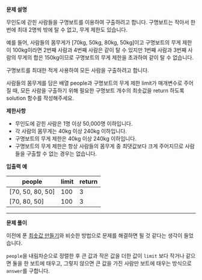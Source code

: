 **문제 설명**

무인도에 갇힌 사람들을 구명보트를 이용하여 구출하려고 합니다. 구명보트는 작아서 한 번에 최대 2명씩 밖에 탈 수 없고, 무게 제한도 있습니다.

예를 들어, 사람들의 몸무게가 [70kg, 50kg, 80kg, 50kg]이고 구명보트의 무게 제한이 100kg이라면 2번째 사람과 4번째 사람은 같이 탈 수 있지만 1번째 사람과 3번째 사람의 무게의 합은 150kg이므로 구명보트의 무게 제한을 초과하여 같이 탈 수 없습니다.

구명보트를 최대한 적게 사용하여 모든 사람을 구출하려고 합니다.

사람들의 몸무게를 담은 배열 people과 구명보트의 무게 제한 limit가 매개변수로 주어질 때, 모든 사람을 구출하기 위해 필요한 구명보트 개수의 최솟값을 return 하도록 solution 함수를 작성해주세요.

**제한사항**

- 무인도에 갇힌 사람은 1명 이상 50,000명 이하입니다.
- 각 사람의 몸무게는 40kg 이상 240kg 이하입니다.
- 구명보트의 무게 제한은 40kg 이상 240kg 이하입니다.
- 구명보트의 무게 제한은 항상 사람들의 몸무게 중 최댓값보다 크게 주어지므로 사람들을 구출할 수 없는 경우는 없습니다.

**입출력 예**

|people|limit|return|
|-|-|-|
|[70, 50, 80, 50]|100|3|
|[70, 80, 50]|100|3|

<hr/>

**문제 풀이**

이전에 푼 [최솟값 만들기](https://programmers.co.kr/learn/courses/30/lessons/12941)와 비슷한 방법으로 문제를 해결하면 될 것 같다는 생각이 들었습니다.

`people`을 내림차순으로 정렬한 후 큰 값과 작은 값을 더한 값이 `limit` 보다 작거나 같으면 둘을 한 보트에 태우고, 그렇지 않으면 큰 값을 가진 사람만 보트에 태우는 방식으로 `answer`를 구합니다.